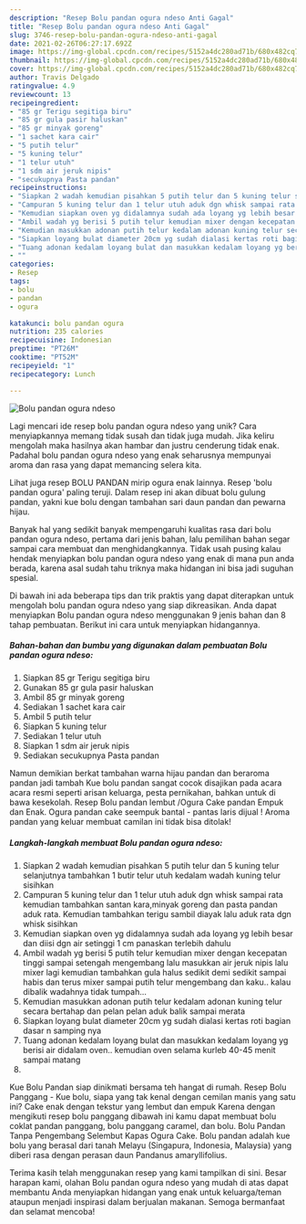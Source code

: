 ```yaml
---
description: "Resep Bolu pandan ogura ndeso Anti Gagal"
title: "Resep Bolu pandan ogura ndeso Anti Gagal"
slug: 3746-resep-bolu-pandan-ogura-ndeso-anti-gagal
date: 2021-02-26T06:27:17.692Z
image: https://img-global.cpcdn.com/recipes/5152a4dc280ad71b/680x482cq70/bolu-pandan-ogura-ndeso-foto-resep-utama.jpg
thumbnail: https://img-global.cpcdn.com/recipes/5152a4dc280ad71b/680x482cq70/bolu-pandan-ogura-ndeso-foto-resep-utama.jpg
cover: https://img-global.cpcdn.com/recipes/5152a4dc280ad71b/680x482cq70/bolu-pandan-ogura-ndeso-foto-resep-utama.jpg
author: Travis Delgado
ratingvalue: 4.9
reviewcount: 13
recipeingredient:
- "85 gr Terigu segitiga biru"
- "85 gr gula pasir haluskan"
- "85 gr minyak goreng"
- "1 sachet kara cair"
- "5 putih telur"
- "5 kuning telur"
- "1 telur utuh"
- "1 sdm air jeruk nipis"
- "secukupnya Pasta pandan"
recipeinstructions:
- "Siapkan 2 wadah kemudian pisahkan 5 putih telur dan 5 kuning telur selanjutnya tambahkan 1 butir telur utuh kedalam wadah kuning telur sisihkan"
- "Campuran 5 kuning telur dan 1 telur utuh aduk dgn whisk sampai rata kemudian tambahkan santan kara,minyak goreng dan pasta pandan aduk rata. Kemudian tambahkan terigu sambil diayak lalu aduk rata dgn whisk sisihkan"
- "Kemudian siapkan oven yg didalamnya sudah ada loyang yg lebih besar dan diisi dgn air setinggi 1 cm panaskan terlebih dahulu"
- "Ambil wadah yg berisi 5 putih telur kemudian mixer dengan kecepatan tinggi sampai setengah mengembang lalu masukkan air jeruk nipis lalu mixer lagi kemudian tambahkan gula halus sedikit demi sedikit sampai habis dan terus mixer sampai putih telur mengembang dan kaku.. kalau dibalik wadahnya tidak tumpah..."
- "Kemudian masukkan adonan putih telur kedalam adonan kuning telur secara bertahap dan pelan pelan aduk balik sampai merata"
- "Siapkan loyang bulat diameter 20cm yg sudah dialasi kertas roti bagian dasar n samping nya"
- "Tuang adonan kedalam loyang bulat dan masukkan kedalam loyang yg berisi air didalam oven.. kemudian oven selama kurleb 40-45 menit sampai matang"
- ""
categories:
- Resep
tags:
- bolu
- pandan
- ogura

katakunci: bolu pandan ogura 
nutrition: 235 calories
recipecuisine: Indonesian
preptime: "PT26M"
cooktime: "PT52M"
recipeyield: "1"
recipecategory: Lunch

---
```



![Bolu pandan ogura ndeso](https://img-global.cpcdn.com/recipes/5152a4dc280ad71b/680x482cq70/bolu-pandan-ogura-ndeso-foto-resep-utama.jpg)

Lagi mencari ide resep bolu pandan ogura ndeso yang unik? Cara menyiapkannya memang tidak susah dan tidak juga mudah. Jika keliru mengolah maka hasilnya akan hambar dan justru cenderung tidak enak. Padahal bolu pandan ogura ndeso yang enak seharusnya mempunyai aroma dan rasa yang dapat memancing selera kita.

Lihat juga resep BOLU PANDAN mirip ogura enak lainnya. Resep &#39;bolu pandan ogura&#39; paling teruji. Dalam resep ini akan dibuat bolu gulung pandan, yakni kue bolu dengan tambahan sari daun pandan dan pewarna hijau.

Banyak hal yang sedikit banyak mempengaruhi kualitas rasa dari bolu pandan ogura ndeso, pertama dari jenis bahan, lalu pemilihan bahan segar sampai cara membuat dan menghidangkannya. Tidak usah pusing kalau hendak menyiapkan bolu pandan ogura ndeso yang enak di mana pun anda berada, karena asal sudah tahu triknya maka hidangan ini bisa jadi suguhan spesial.


Di bawah ini ada beberapa tips dan trik praktis yang dapat diterapkan untuk mengolah bolu pandan ogura ndeso yang siap dikreasikan. Anda dapat menyiapkan Bolu pandan ogura ndeso menggunakan 9 jenis bahan dan 8 tahap pembuatan. Berikut ini cara untuk menyiapkan hidangannya.

<!--inarticleads1-->

##### Bahan-bahan dan bumbu yang digunakan dalam pembuatan Bolu pandan ogura ndeso:

1. Siapkan 85 gr Terigu segitiga biru
1. Gunakan 85 gr gula pasir haluskan
1. Ambil 85 gr minyak goreng
1. Sediakan 1 sachet kara cair
1. Ambil 5 putih telur
1. Siapkan 5 kuning telur
1. Sediakan 1 telur utuh
1. Siapkan 1 sdm air jeruk nipis
1. Sediakan secukupnya Pasta pandan


Namun demikian berkat tambahan warna hijau pandan dan beraroma pandan jadi tambah Kue bolu pandan sangat cocok disajikan pada acara acara resmi seperti arisan keluarga, pesta pernikahan, bahkan untuk di bawa kesekolah. Resep Bolu pandan lembut /Ogura Cake pandan Empuk dan Enak. Ogura pandan cake seempuk bantal - pantas laris dijual ! Aroma pandan yang keluar membuat camilan ini tidak bisa ditolak! 

<!--inarticleads2-->

##### Langkah-langkah membuat Bolu pandan ogura ndeso:

1. Siapkan 2 wadah kemudian pisahkan 5 putih telur dan 5 kuning telur selanjutnya tambahkan 1 butir telur utuh kedalam wadah kuning telur sisihkan
1. Campuran 5 kuning telur dan 1 telur utuh aduk dgn whisk sampai rata kemudian tambahkan santan kara,minyak goreng dan pasta pandan aduk rata. Kemudian tambahkan terigu sambil diayak lalu aduk rata dgn whisk sisihkan
1. Kemudian siapkan oven yg didalamnya sudah ada loyang yg lebih besar dan diisi dgn air setinggi 1 cm panaskan terlebih dahulu
1. Ambil wadah yg berisi 5 putih telur kemudian mixer dengan kecepatan tinggi sampai setengah mengembang lalu masukkan air jeruk nipis lalu mixer lagi kemudian tambahkan gula halus sedikit demi sedikit sampai habis dan terus mixer sampai putih telur mengembang dan kaku.. kalau dibalik wadahnya tidak tumpah...
1. Kemudian masukkan adonan putih telur kedalam adonan kuning telur secara bertahap dan pelan pelan aduk balik sampai merata
1. Siapkan loyang bulat diameter 20cm yg sudah dialasi kertas roti bagian dasar n samping nya
1. Tuang adonan kedalam loyang bulat dan masukkan kedalam loyang yg berisi air didalam oven.. kemudian oven selama kurleb 40-45 menit sampai matang
1. 


Kue Bolu Pandan siap dinikmati bersama teh hangat di rumah. Resep Bolu Panggang - Kue bolu, siapa yang tak kenal dengan cemilan manis yang satu ini? Cake enak dengan tekstur yang lembut dan empuk Karena dengan mengikuti resep bolu panggang dibawah ini kamu dapat membuat bolu coklat pandan panggang, bolu panggang caramel, dan bolu. Bolu Pandan Tanpa Pengembang Selembut Kapas Ogura Cake. Bolu pandan adalah kue bolu yang berasal dari tanah Melayu (Singapura, Indonesia, Malaysia) yang diberi rasa dengan perasan daun Pandanus amaryllifolius. 

Terima kasih telah menggunakan resep yang kami tampilkan di sini. Besar harapan kami, olahan Bolu pandan ogura ndeso yang mudah di atas dapat membantu Anda menyiapkan hidangan yang enak untuk keluarga/teman ataupun menjadi inspirasi dalam berjualan makanan. Semoga bermanfaat dan selamat mencoba!
